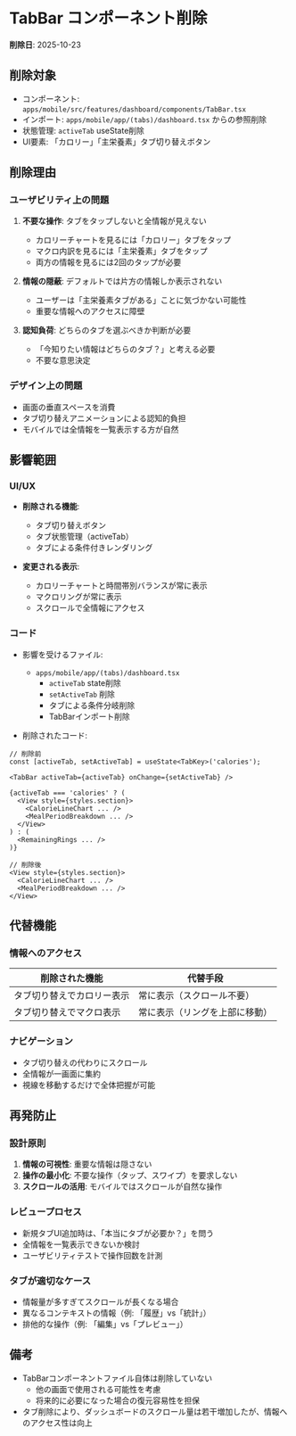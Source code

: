 # TabBar コンポーネント削除

**削除日**: 2025-10-23

## 削除対象

- コンポーネント: `apps/mobile/src/features/dashboard/components/TabBar.tsx`
- インポート: `apps/mobile/app/(tabs)/dashboard.tsx` からの参照削除
- 状態管理: `activeTab` useState削除
- UI要素: 「カロリー」「主栄養素」タブ切り替えボタン

## 削除理由

### ユーザビリティ上の問題
1. **不要な操作**: タブをタップしないと全情報が見えない
   - カロリーチャートを見るには「カロリー」タブをタップ
   - マクロ内訳を見るには「主栄養素」タブをタップ
   - 両方の情報を見るには2回のタップが必要

2. **情報の隠蔽**: デフォルトでは片方の情報しか表示されない
   - ユーザーは「主栄養素タブがある」ことに気づかない可能性
   - 重要な情報へのアクセスに障壁

3. **認知負荷**: どちらのタブを選ぶべきか判断が必要
   - 「今知りたい情報はどちらのタブ？」と考える必要
   - 不要な意思決定

### デザイン上の問題
- 画面の垂直スペースを消費
- タブ切り替えアニメーションによる認知的負担
- モバイルでは全情報を一覧表示する方が自然

## 影響範囲

### UI/UX
- **削除される機能**:
  - タブ切り替えボタン
  - タブ状態管理（activeTab）
  - タブによる条件付きレンダリング

- **変更される表示**:
  - カロリーチャートと時間帯別バランスが常に表示
  - マクロリングが常に表示
  - スクロールで全情報にアクセス

### コード
- 影響を受けるファイル:
  - `apps/mobile/app/(tabs)/dashboard.tsx`
    - `activeTab` state削除
    - `setActiveTab` 削除
    - タブによる条件分岐削除
    - TabBarインポート削除

- 削除されたコード:
```tsx
// 削除前
const [activeTab, setActiveTab] = useState<TabKey>('calories');

<TabBar activeTab={activeTab} onChange={setActiveTab} />

{activeTab === 'calories' ? (
  <View style={styles.section}>
    <CalorieLineChart ... />
    <MealPeriodBreakdown ... />
  </View>
) : (
  <RemainingRings ... />
)}
```

```tsx
// 削除後
<View style={styles.section}>
  <CalorieLineChart ... />
  <MealPeriodBreakdown ... />
</View>
```

## 代替機能

### 情報へのアクセス
| 削除された機能 | 代替手段 |
|--------------|---------|
| タブ切り替えでカロリー表示 | 常に表示（スクロール不要） |
| タブ切り替えでマクロ表示 | 常に表示（リングを上部に移動） |

### ナビゲーション
- タブ切り替えの代わりにスクロール
- 全情報が一画面に集約
- 視線を移動するだけで全体把握が可能

## 再発防止

### 設計原則
1. **情報の可視性**: 重要な情報は隠さない
2. **操作の最小化**: 不要な操作（タップ、スワイプ）を要求しない
3. **スクロールの活用**: モバイルではスクロールが自然な操作

### レビュープロセス
- 新規タブUI追加時は、「本当にタブが必要か？」を問う
- 全情報を一覧表示できないか検討
- ユーザビリティテストで操作回数を計測

### タブが適切なケース
- 情報量が多すぎてスクロールが長くなる場合
- 異なるコンテキストの情報（例: 「履歴」vs「統計」）
- 排他的な操作（例: 「編集」vs「プレビュー」）

## 備考

- TabBarコンポーネントファイル自体は削除していない
  - 他の画面で使用される可能性を考慮
  - 将来的に必要になった場合の復元容易性を担保
- タブ削除により、ダッシュボードのスクロール量は若干増加したが、情報へのアクセス性は向上
